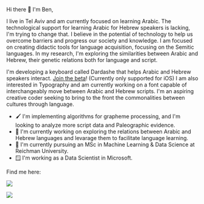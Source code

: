 Hi there 👋 I'm Ben,

I live in Tel Aviv and am currently focused on learning Arabic. The technological support for learning Arabic for Hebrew speakers is lacking, I'm trying to change that. I believe in the potential of technology to help us overcome barriers and progress our society and knowledge. I am focused on creating didactic tools for language acquisition, focusing on the Semitic languages. In my research, I'm exploring the similarities between Arabic and Hebrew, their genetic relations both for language and script.

I'm developing a keyboard called Dardashe that helps Arabic and Hebrew speakers interact. [Join the beta](https://forms.gle/WU5LubUQm1xTBm6o7)! (Currently only supported for iOS) I am also interested in Typography and am currently working on a font capable of interchangeably move between Arabic and Hebrew scripts. I'm an aspiring creative coder seeking to bring to the front the commonalities between cultures through language. 

-  🖌️ I'm implementing algorithms for grapheme processing, and I'm looking to analyze more script data and Paleographic evidence.
-  🔭 I'm currently working on exploring the relations between Arabic and Hebrew languages and levarage them to facilitate language learning.
-  🌱 I'm currently pursuing an MSc in Machine Learning & Data Science at Reichman University.
-  🪟 I'm working as a Data Scientist in Microsoft.

<!-- #### My skills include <img title="Python" alt="Python" src="https://raw.githubusercontent.com/Thomas-George-T/Thomas-George-T/master/assets/python.svg" width="40" height="40" style="vertical-align:down; margin:4px"/> <img title="Git" alt="Git" src="https://raw.githubusercontent.com/Thomas-George-T/Thomas-George-T/master/assets/git.svg" width="70" height="40" style="vertical-align:down; margin:4px"/> -->
Find me here:

<a target="\_blank" href="https://www.linkedin.com/in/ben-sapirstein-a845b6123/"><img src="https://img.shields.io/badge/-LinkedIn-0077B5?style=for-the-badge&logo=Linkedin&logoColor=white"></img></a>

<a target="\_blank" href="https://twitter.com/BenThereDonDhat"><img src="https://img.shields.io/badge/-Twitter-1DA1F2?style=for-the-badge&logo=Twitter&logoColor=white"></img></a>
